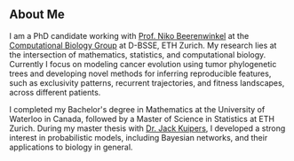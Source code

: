 ## About Me

I am a PhD candidate working with [Prof. Niko Beerenwinkel](https://bsse.ethz.ch/cbg/group/people/person-detail.MTQ5NDE3.TGlzdC81MTYsOTQ0ODM3Mzc2.html) at the [Computational Biology Group](https://bsse.ethz.ch/cbg) at D-BSSE, ETH Zurich. My research lies at the intersection of mathematics, statistics, and computational biology. Currently I focus on modeling cancer evolution using tumor phylogenetic trees and developing novel methods for inferring reproducible features, such as exclusivity patterns, recurrent trajectories, and fitness landscapes, across different patients.

I completed my Bachelor's degree in Mathematics at the University of Waterloo in Canada, followed by a Master of Science in Statistics at ETH Zurich. During my master thesis with [Dr. Jack Kuipers](https://bsse.ethz.ch/cbg/group/people/person-detail.MjA3Mjc0.TGlzdC81MTYsOTQ0ODM3Mzc2.html), I developed a strong interest in probabilistic models, including Bayesian networks, and their applications to biology in general.
